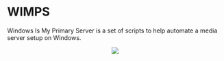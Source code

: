 # WIMPS
Windows Is My Primary Server is a set of scripts to help automate a media server setup on Windows.
<p align="center">
  <img src="![135040](https://user-images.githubusercontent.com/65569846/214492727-2847276a-6113-44a6-a73b-b8b71c31b270.png)" />
</p>


